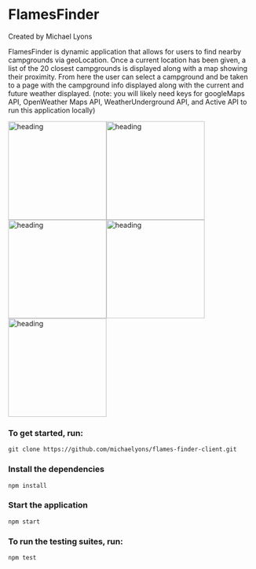 # FlamesFinder

Created by Michael Lyons

FlamesFinder is dynamic application that allows for users to find nearby campgrounds via geoLocation. Once a current location has been given, a list of the 20 closest campgrounds is displayed along with a map showing their proximity. From here the user can select a campground and be taken to a page with the campground info displayed along with the current and future weather displayed. 
(note: you will likely need keys for googleMaps API, OpenWeather Maps API, WeatherUnderground API, and Active API to run this application locally)

<img src="https://github.com/michaelyons/flames-finder-client/blob/master/FlamesFinder%20Landing%20Page.png" alt="heading" width="200"/><img src="https://github.com/michaelyons/flames-finder-client/blob/master/NearbyCampground%20Loading.png" alt="heading" width="200"/><img src="https://github.com/michaelyons/flames-finder-client/blob/master/Campground%20List%20with%20Map.png" alt="heading" width="200"/><img src="https://github.com/michaelyons/flames-finder-client/blob/master/Campsite%20Details.png" alt="heading" width="200"/>
<img src="https://github.com/michaelyons/flames-finder-client/blob/master/Campsite%20Weather.png" alt="heading" width="200"/>

### To get started, run:

```
git clone https://github.com/michaelyons/flames-finder-client.git
```

### Install the dependencies

```
npm install 
```

### Start the application

```
npm start
```

### To run the testing suites, run:

```
npm test
```

